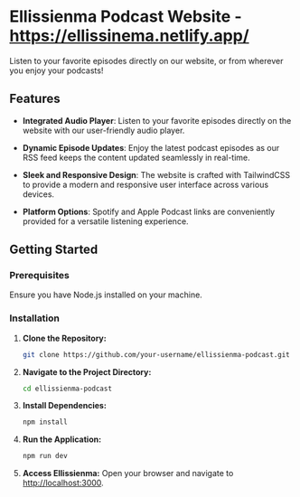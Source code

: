 # Ellissienma Podcast Website - https://ellissinema.netlify.app/

Listen to your favorite episodes directly on our website, or from wherever you enjoy your podcasts!

## Features

- **Integrated Audio Player**: Listen to your favorite episodes directly on the website with our user-friendly audio player.

- **Dynamic Episode Updates**: Enjoy the latest podcast episodes as our RSS feed keeps the content updated seamlessly in real-time.

- **Sleek and Responsive Design**: The website is crafted with TailwindCSS to provide a modern and responsive user interface across various devices.

- **Platform Options**: Spotify and Apple Podcast links are conveniently provided for a versatile listening experience.

## Getting Started

### Prerequisites

Ensure you have Node.js installed on your machine.

### Installation

1. **Clone the Repository:**
    ```bash
    git clone https://github.com/your-username/ellissienma-podcast.git
    ```

2. **Navigate to the Project Directory:**
    ```bash
    cd ellissienma-podcast
    ```

3. **Install Dependencies:**
    ```bash
    npm install
    ```

4. **Run the Application:**
    ```bash
    npm run dev
    ```

5. **Access Ellissienma:**
    Open your browser and navigate to [http://localhost:3000](http://localhost:3000).
